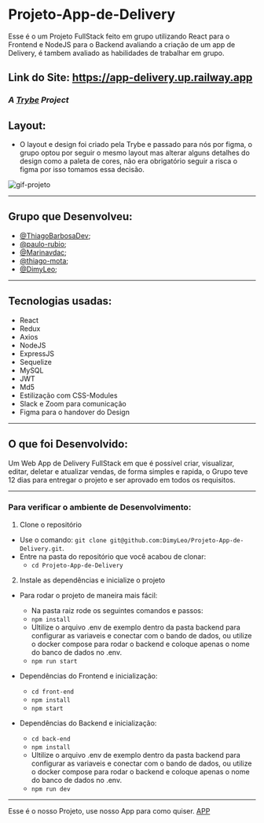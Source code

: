 # Projeto-App-de-Delivery
Esse é o um Projeto FullStack feito em grupo utilizando React para o Frontend e NodeJS para o Backend avaliando a criação de um app de Delivery, é tambem avaliado as habilidades de trabalhar em grupo.

## Link do Site: https://app-delivery.up.railway.app

### _A [Trybe](https://www.betrybe.com/) Project_

## Layout:
  
  - O layout e design foi criado pela Trybe e passado para nós por figma, o grupo optou por seguir o mesmo layout mas alterar alguns detalhes do design como a paleta de cores, não era obrigatório seguir a risca o figma por isso tomamos essa decisão.

  <img src='/GIT-DELIVERY.gif' alt='gif-projeto' />
  
---
## Grupo que Desenvolveu:

  - [@ThiagoBarbosaDev](https://github.com/ThiagoBarbosaDev);
  - [@paulo-rubio](https://github.com/paulo-rubio);
  - [@Marinavdac](https://github.com/Marinavdac);
  - [@thiago-mota](https://github.com/thiago-mota);
  - [@DimyLeo](https://github.com/DimyLeo);

---
## Tecnologias usadas:

  - React
  - Redux
  - Axios
  - NodeJS
  - ExpressJS
  - Sequelize
  - MySQL
  - JWT
  - Md5
  - Estilização com CSS-Modules
  - Slack e Zoom para comunicação
  - Figma para o handover do Design

---
## O que foi Desenvolvido:

Um Web App de Delivery FullStack em que é possível criar, visualizar, editar, deletar e atualizar vendas, de forma simples e rapida, 
o Grupo teve 12 dias para entregar o projeto e ser aprovado em todos os requisitos.

---
### Para verificar o ambiente de Desenvolvimento:

1. Clone o repositório

- Use o comando: `git clone git@github.com:DimyLeo/Projeto-App-de-Delivery.git`.
- Entre na pasta do repositório que você acabou de clonar:
  - `cd Projeto-App-de-Delivery`

2. Instale as dependências e inicialize o projeto

- Para rodar o projeto de maneira mais fácil:
  - Na pasta raiz rode os seguintes comandos e passos:
  - `npm install`
  - Ultilize o arquivo .env de exemplo dentro da pasta backend para configurar as variaveis e conectar com o bando de dados, ou utilize o docker compose para rodar o backend e coloque apenas o nome do banco de dados no .env.
  - `npm run start`

- Dependências do Frontend e inicialização:
  - `cd front-end`
  - `npm install`
  - `npm start`
- Dependências do Backend e inicialização:
  - `cd back-end`
  - `npm install`
  - Ultilize o arquivo .env de exemplo dentro da pasta backend para configurar as variaveis e conectar com o bando de dados, ou utilize o docker compose para rodar o backend e coloque apenas o nome do banco de dados no .env.
  - `npm run dev`

---

Esse é o nosso Projeto, use nosso App para como quiser. <a href='https://app-delivery.up.railway.app'>APP</a>
